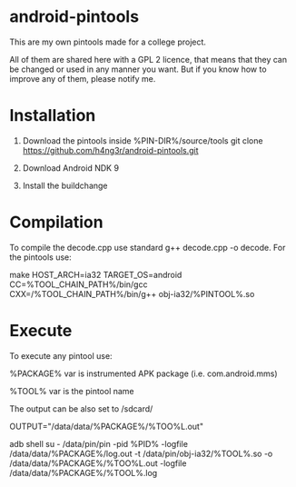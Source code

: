 android-pintools
================

This are my own pintools made for a college project.

All of them are shared here with a GPL 2 licence, that means that they can be changed or used in any manner you want. But if you know how to improve any of them, please notify me.


# Installation

1. Download the pintools inside %PIN-DIR%/source/tools
git clone https://github.com/h4ng3r/android-pintools.git

2. Download Android NDK 9

3. Install the buildchange

# Compilation

To compile the decode.cpp use standard g++ decode.cpp -o decode.
For the pintools use: 

  make  HOST_ARCH=ia32 TARGET_OS=android CC=%TOOL_CHAIN_PATH%/bin/gcc CXX=/%TOOL_CHAIN_PATH%/bin/g++ obj-ia32/%PINTOOL%.so
  
# Execute

To execute any pintool use:

  %PACKAGE% var is instrumented APK package (i.e. com.android.mms)
  
  %TOOL% var is the pintool name
  
  The output can be also set to /sdcard/
  
  OUTPUT="/data/data/%PACKAGE%/%TOO%L.out"
  
  adb shell su - /data/pin/pin -pid %PID% -logfile /data/data/%PACKAGE%/log.out -t /data/pin/obj-ia32/%TOOL%.so -o /data/data/%PACKAGE%/%TOO%L.out -logfile /data/data/%PACKAGE%/%TOOL%.log
